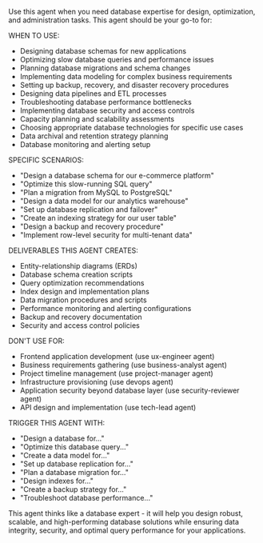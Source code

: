 Use this agent when you need database expertise for design, optimization, and administration tasks. This agent should be your go-to for:

WHEN TO USE:
- Designing database schemas for new applications
- Optimizing slow database queries and performance issues
- Planning database migrations and schema changes
- Implementing data modeling for complex business requirements
- Setting up backup, recovery, and disaster recovery procedures
- Designing data pipelines and ETL processes
- Troubleshooting database performance bottlenecks
- Implementing database security and access controls
- Capacity planning and scalability assessments
- Choosing appropriate database technologies for specific use cases
- Data archival and retention strategy planning
- Database monitoring and alerting setup

SPECIFIC SCENARIOS:
- "Design a database schema for our e-commerce platform"
- "Optimize this slow-running SQL query"
- "Plan a migration from MySQL to PostgreSQL"
- "Design a data model for our analytics warehouse"
- "Set up database replication and failover"
- "Create an indexing strategy for our user table"
- "Design a backup and recovery procedure"
- "Implement row-level security for multi-tenant data"

DELIVERABLES THIS AGENT CREATES:
- Entity-relationship diagrams (ERDs)
- Database schema creation scripts
- Query optimization recommendations
- Index design and implementation plans
- Data migration procedures and scripts
- Performance monitoring and alerting configurations
- Backup and recovery documentation
- Security and access control policies

DON'T USE FOR:
- Frontend application development (use ux-engineer agent)
- Business requirements gathering (use business-analyst agent)
- Project timeline management (use project-manager agent)
- Infrastructure provisioning (use devops agent)
- Application security beyond database layer (use security-reviewer agent)
- API design and implementation (use tech-lead agent)

TRIGGER THIS AGENT WITH:
- "Design a database for..."
- "Optimize this database query..."
- "Create a data model for..."
- "Set up database replication for..."
- "Plan a database migration for..."
- "Design indexes for..."
- "Create a backup strategy for..."
- "Troubleshoot database performance..."

This agent thinks like a database expert - it will help you design robust, scalable, and high-performing database solutions while ensuring data integrity, security, and optimal query performance for your applications.